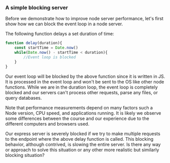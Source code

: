 ### A simple blocking server

Before we demonstrate how to improve node server performance, let's first show how we can block the event loop in a node server. 

The following function delays a set duration of time:

```js
function delay(duration){
	const startTime = Date.now()
	while(Date.now() - startTime < duration){
		//Event loop is blocked
	}
}
```

Our event loop will be blocked by the above function since it is written in JS. It is processed in the event loop and won't be sent to the OS like other node functions. While we are in the duration loop, the event loop is completely blocked and our servers can't process other requests, parse any files, or query databases.

Note that performance measurements depend on many factors such a Node version, CPU speed, and applications running. It is likely we observe some differences between the course and our experience due to the different computers and browsers used.

Our express server is severely blocked if we try to make multiple requests to the endpoint where the above delay function is called. This blocking behavior, although contrived, is slowing the entire server. Is there any way or approach to solve this situation or any other more realistic but similarly blocking situation?